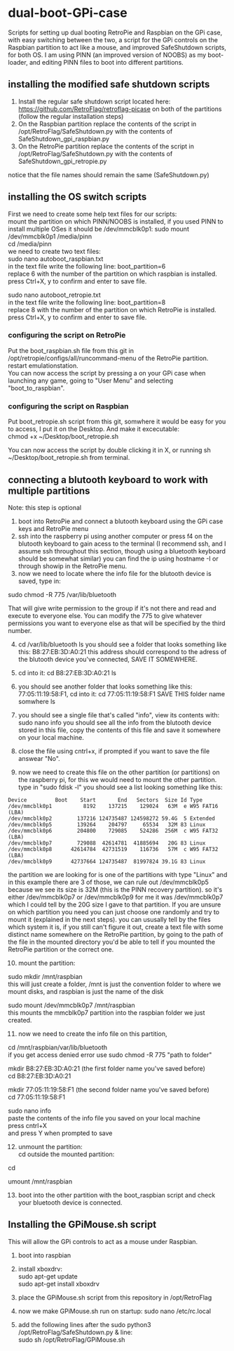 # dual-boot-GPi-case
Scripts for setting up dual booting RetroPie and Raspbian on the GPi case, with easy switching between the two, a script for the GPi controls on the Raspbian partition to act like a mouse, and improved SafeShutdown scripts, for both OS.
I am using PINN (an improved version of NOOBS) as my boot-loader, and editing PINN files to boot into different partitions.

## installing the modified safe shutdown scripts
1) Install the regular safe shutdown script located here: https://github.com/RetroFlag/retroflag-picase on both of the partitions (follow the regular installation steps)
2) On the Raspbian partition replace the contents of the script in /opt/RetroFlag/SafeShutdown.py with the contents of SafeShutdown_gpi_raspbian.py
3) On the RetroPie partition replace the contents of the script in /opt/RetroFlag/SafeShutdown.py with the contents of SafeShutdown_gpi_retropie.py

notice that the file names should remain the same (SafeShutdown.py)

## installing the OS switch scripts
First we need to create some help text files for our scripts:  
mount the partition on which PINN/NOOBS is installed, if you used PINN to install multiple OSes it should be /dev/mmcblk0p1:
sudo mount /dev/mmcblk0p1 /media/pinn  
cd /media/pinn  
we need to create two text files:  
sudo nano autoboot_raspbian.txt  
in the text file write the following line: boot_partition=6  
replace 6 with the number of the partition on which raspbian is installed.  
press Ctrl+X, y to confirm and enter to save file.  

sudo nano autoboot_retropie.txt  
in the text file write the following line: boot_partition=8  
replace 8 with the number of the partition on which RetroPie is installed.  
press Ctrl+X, y to confirm and enter to save file.  

### configuring the script on RetroPie
Put the boot_raspbian.sh file from this git in /opt/retropie/configs/all/runcommand-menu of the RetroPie partition.  
restart emulationstation.  
You can now access the script by pressing a on your GPi case when launching any game, going to "User Menu" and selecting "boot_to_raspbian".  

### configuring the script on Raspbian
Put boot_retropie.sh script from this git, somwhere it would be easy for you to access, I put it on the Desktop. And make it excecutable:  
chmod +x ~/Desktop/boot_retropie.sh  

You can now access the script by double clicking it in X, or running sh ~/Desktop/boot_retropie.sh from terminal.  

## connecting a blutooth keyboard to work with multiple partitions
Note: this step is optional  
1) boot into RetroPie and connect a blutooth keyboard using the GPi case keys and RetroPie menu  
2) ssh into the raspberry pi using another computer or press f4 on the blutooth keyboard to gain acess to the terminal (I recommend ssh, and I assume ssh throughout this section, though using a bluetooth keyboard should be somewhat similar)
you can find the ip using hostname -I or through showip in the RetroPie menu. 
3) now we need to locate where the info file for the blutooth device is saved, type in: 

sudo chmod -R 775 /var/lib/bluetooth

That will give write permission to the group if it's not there and read and execute to everyone else. You can modify the 775 to give whatever permissions you want to everyone else as that will be specified by the third number.

4) cd /var/lib/bluetooth
ls
you should see a folder that looks something like this: 
B8:27:EB:3D:A0:21 this address should correspond to the adress of the blutooth device you've connected, SAVE IT SOMEWHERE.

5) cd into it: 
cd B8:27:EB:3D:A0:21
ls
6) you should see another folder that looks something like this: 77:05:11:19:58:F1, cd into it:
cd 77:05:11:19:58:F1
SAVE THIS folder name somwhere
ls
7) you should see a single file that's called "info", view its contents with:
sudo nano info
you should see all the info from the blutooth device stored in this file, copy the contents of this file and save it somewhere on your local machine.

8) close the file using cntrl+x, if prompted if you want to save the file answear "No".

9) now we need to create this file on the other partition (or partitions) on the raspberry pi, for this we would need to mount the other partition.
type in "sudo fdisk -l" you should see a list looking something like this:

~~~
Device         Boot    Start       End   Sectors  Size Id Type
/dev/mmcblk0p1          8192    137215    129024   63M  e W95 FAT16 (LBA)
/dev/mmcblk0p2        137216 124735487 124598272 59.4G  5 Extended
/dev/mmcblk0p5        139264    204797     65534   32M 83 Linux
/dev/mmcblk0p6        204800    729085    524286  256M  c W95 FAT32 (LBA)
/dev/mmcblk0p7        729088  42614781  41885694   20G 83 Linux
/dev/mmcblk0p8      42614784  42731519    116736   57M  c W95 FAT32 (LBA)
/dev/mmcblk0p9      42737664 124735487  81997824 39.1G 83 Linux
~~~

the partition we are looking for is one of the partitions with type "Linux" and in this example there are 3 of those, we can rule out /dev/mmcblk0p5 because we see its size is 32M (this is the PINN recovery partition).
so it's either /dev/mmcblk0p7 or /dev/mmcblk0p9 for me it was /dev/mmcblk0p7 which I could tell by the 20G size I gave to that partition. If you are unsure on which partition you need you can just choose one randomly and try to mount it (explained in the next steps). you can ususally tell by the files which system it is, if you still can't figure it out, create a text file with some distinct name somewhere on the RetroPie partition, by going to the path of the file in the mounted directory you'd be able to tell if you mounted the RetroPie partition or the correct one.

10) mount the partition:

sudo mkdir /mnt/raspbian  
this will just create a folder, /mnt is just the convention folder to where we mount disks, and raspbian is just the name of the disk

sudo mount /dev/mmcblk0p7 /mnt/raspbian  
this mounts the mmcblk0p7 partition into the raspbian folder we just created.  

11) now we need to create the info file on this partition,  

cd /mnt/raspbian/var/lib/bluetooth  
if you get access denied error use sudo chmod -R 775 "path to folder"  

mkdir B8:27:EB:3D:A0:21 (the first folder name you've saved before)  
cd B8:27:EB:3D:A0:21  

mkdir 77:05:11:19:58:F1 (the second folder name you've saved before)  
cd 77:05:11:19:58:F1  

sudo nano info  
paste the contents of the info file you saved on your local machine  
press cntrl+X  
and press Y when prompted to save  

12) unmount the partition:  
cd outside the mounted partition:  

cd  

umount /mnt/raspbian  

13) boot into the other partition with the boot_raspbian script and check your bluetooth device is connected.  

## Installing the GPiMouse.sh script
This will allow the GPi controls to act as a mouse under Raspbian.
1) boot into raspbian

2) install xboxdrv:  
sudo apt-get update  
sudo apt-get install xboxdrv

3) place the GPiMouse.sh script from this repository in /opt/RetroFlag

4) now we make GPiMouse.sh run on startup: sudo nano /etc/rc.local

5) add the following lines after the sudo python3 /opt/RetroFlag/SafeShutdown.py & line:  
sudo sh /opt/RetroFlag/GPiMouse.sh

